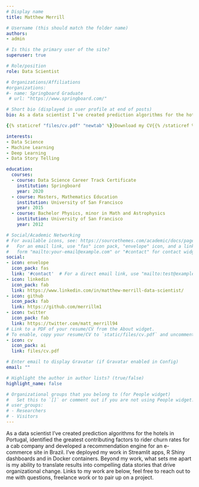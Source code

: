 ```yaml
---
# Display name
title: Matthew Merrill

# Username (this should match the folder name)
authors: 
- admin

# Is this the primary user of the site?
superuser: true

# Role/position
role: Data Scientist

# Organizations/Affiliations
#organizations:
#- name: Springboard Graduate
 # url: "https://www.springboard.com/"

# Short bio (displayed in user profile at end of posts)
bio: As a data scientist I’ve created prediction algorithms for the hotels in Portugal, identified the greatest contributing factors to rider churn rates for a cab company and developed a recommendation engine for an e-commerce site in Brazil. I’ve deployed my work in Streamlit apps, R Shiny dashboards and in Docker containers. Beyond my work, what sets me apart is my ability to translate results into compelling data stories that drive organizational change. Links to my work are below, feel free to reach out to me with questions, freelance work or to pair up on a project.

{{% staticref "files/cv.pdf" "newtab" %}}Download my CV{{% /staticref %}}

interests:
- Data Science
- Machine Learning
- Deep Learning
- Data Story Telling

education:
  courses:
  - course: Data Science Career Track Certificate
    institution: Springboard
    year: 2020
  - course: Masters, Mathematics Education
    institution: University of San Francisco
    year: 2015
  - course: Bachelor Physics, minor in Math and Astrophysics
    institution: University of San Francisco
    year: 2012

# Social/Academic Networking
# For available icons, see: https://sourcethemes.com/academic/docs/page-builder/#icons
#   For an email link, use "fas" icon pack, "envelope" icon, and a link in the
#   form "mailto:your-email@example.com" or "#contact" for contact widget.
social:
- icon: envelope
  icon_pack: fas
  link: '#contact'  # For a direct email link, use "mailto:test@example.org".
- icon: linkedin
  icon_pack: fab
  link: https://www.linkedin.com/in/matthew-merrill-data-scientist/
- icon: github
  icon_pack: fab
  link: https://github.com/merrillm1
- icon: twitter
  icon_pack: fab
  link: https://twitter.com/matt_merrill94
# Link to a PDF of your resume/CV from the About widget.
# To enable, copy your resume/CV to `static/files/cv.pdf` and uncomment the lines below.
- icon: cv
  icon_pack: ai
  link: files/cv.pdf

# Enter email to display Gravatar (if Gravatar enabled in Config)
email: ""

# Highlight the author in author lists? (true/false)
highlight_name: false

# Organizational groups that you belong to (for People widget)
#   Set this to `[]` or comment out if you are not using People widget.
# user_groups:
# - Researchers
# - Visitors
---
```


As a data scientist I’ve created prediction algorithms for the hotels in Portugal, identified the greatest contributing factors to rider churn rates for a cab company and developed a recommendation engine for an e-commerce site in Brazil. I’ve deployed my work in Streamlit apps, R Shiny dashboards and in Docker containers. Beyond my work, what sets me apart is my ability to translate results into compelling data stories that drive organizational change. Links to my work are below, feel free to reach out to me with questions, freelance work or to pair up on a project.
